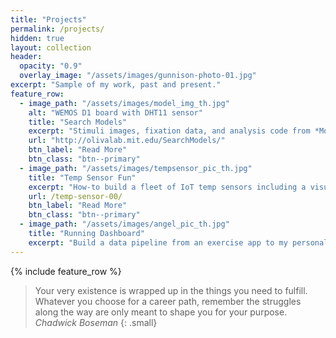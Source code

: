 ```yaml
---
title: "Projects"
permalink: /projects/
hidden: true
layout: collection
header:
  opacity: "0.9"
  overlay_image: "/assets/images/gunnison-photo-01.jpg"
excerpt: "Sample of my work, past and present."
feature_row:
  - image_path: "/assets/images/model_img_th.jpg"
    alt: "WEMOS D1 board with DHT11 sensor"
    title: "Search Models"
    excerpt: "Stimuli images, fixation data, and analysis code from *Modeling Search for People in 900 Scenes*."
    url: "http://olivalab.mit.edu/SearchModels/"
    btn_label: "Read More"
    btn_class: "btn--primary"
  - image_path: "/assets/images/tempsensor_pic_th.jpg"
    title: "Temp Sensor Fun"
    excerpt: "How-to build a fleet of IoT temp sensors including a visualization dashboard (<$10/sensor)."
    url: /temp-sensor-00/
    btn_label: "Read More"
    btn_class: "btn--primary"
  - image_path: "/assets/images/angel_pic_th.jpg"
    title: "Running Dashboard"
    excerpt: "Build a data pipeline from an exercise app to my personal dashboard using Python's Streamlit library."
---
```


{% include feature_row %}



> Your very existence is wrapped up in the things you need to fulfill. Whatever you choose for a career path, remember the struggles along the way are only meant to shape you for your purpose.
<cite> Chadwick Boseman </cite>
{: .small}
